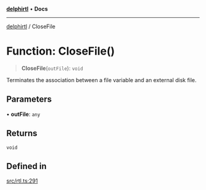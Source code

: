 [**delphirtl**](../README.md) • **Docs**

***

[delphirtl](../globals.md) / CloseFile

# Function: CloseFile()

> **CloseFile**(`outFile`): `void`

Terminates the association between a file variable and an external disk file.

## Parameters

• **outFile**: `any`

## Returns

`void`

## Defined in

[src/rtl.ts:291](https://github.com/chuacw/delphirtl/blob/99d8c44e63124381b30b888cd4b51a7f5a9f03a2/src/rtl.ts#L291)
